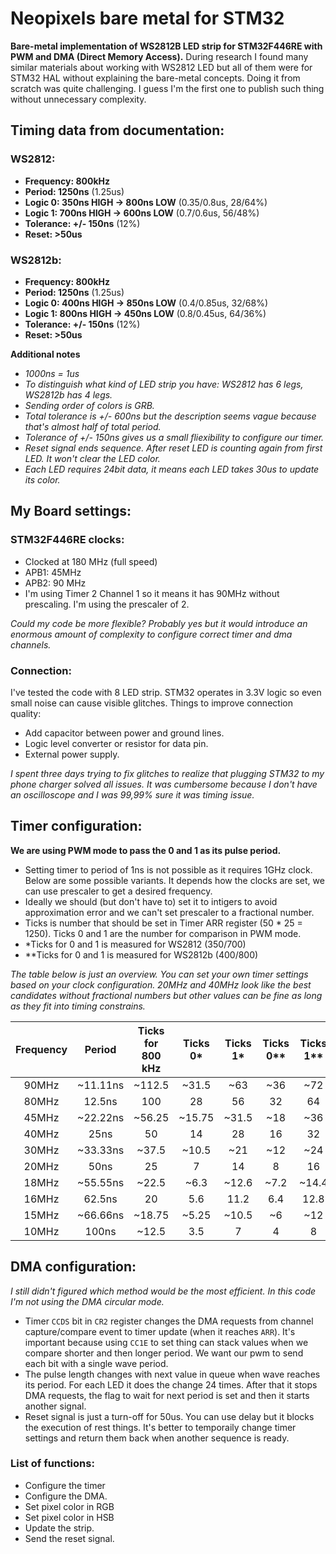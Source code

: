 # Neopixels bare metal for STM32
**Bare-metal implementation of WS2812B LED strip for STM32F446RE with PWM and DMA (Direct Memory Access).** During research I found many similar materials about working with WS2812 LED but all of them were for STM32 HAL without explaining the bare-metal concepts. Doing it from scratch was quite challenging. I guess I'm the first one to publish such thing without unnecessary complexity.

## Timing data from documentation:
### WS2812:
- **Frequency: 800kHz**
- **Period: 1250ns** (1.25us)
- **Logic 0: 350ns HIGH -> 800ns LOW** (0.35/0.8us, 28/64%)
- **Logic 1: 700ns HIGH -> 600ns LOW** (0.7/0.6us, 56/48%)
- **Tolerance: +/- 150ns** (12%)
- **Reset: >50us**

### WS2812b:
- **Frequency: 800kHz**
- **Period: 1250ns** (1.25us)
- **Logic 0: 400ns HIGH -> 850ns LOW** (0.4/0.85us, 32/68%)
- **Logic 1: 800ns HIGH -> 450ns LOW** (0.8/0.45us, 64/36%)
- **Tolerance: +/- 150ns** (12%)
- **Reset: >50us**

**Additional notes**
- *1000ns = 1us*
- *To distinguish what kind of LED strip you have: WS2812 has 6 legs, WS2812b has 4 legs.*
- *Sending order of colors is GRB.*
- *Total tolerance is +/- 600ns but the description seems vague because that's almost half of total period.*
- *Tolerance of +/- 150ns gives us a small fliexibility to configure our timer.*
- *Reset signal ends sequence. After reset LED is counting again from first LED. It won't clear the LED color.*
- *Each LED requires 24bit data, it means each LED takes 30us to update its color.*

## My Board settings:
### STM32F446RE clocks:
- Clocked at 180 MHz (full speed)
- APB1: 45MHz
- APB2: 90 MHz
- I'm using Timer 2 Channel 1 so it means it has 90MHz without prescaling. I'm using the prescaler of 2.

*Could my code be more flexible? Probably yes but it would introduce an enormous amount of complexity to configure correct timer and dma channels.*

### Connection:
I've tested the code with 8 LED strip. STM32 operates in 3.3V logic so even small noise can cause visible glitches. Things to improve connection quality:
- Add capacitor between power and ground lines.
- Logic level converter or resistor for data pin. 
- External power supply.

*I spent three days trying to fix glitches to realize that plugging STM32 to my phone charger solved all issues. It was cumbersome because I don't have an oscilloscope and I was 99,99% sure it was timing issue.*

## Timer configuration:
**We are using PWM mode to pass the 0 and 1 as its pulse period.**
- Setting timer to period of 1ns is not possible as it requires 1GHz clock. Below are some possible variants. It depends how the clocks are set, we can use prescaler to get a desired frequency. 
- Ideally we should (but don't have to) set it to intigers to avoid approximation error and we can't set prescaler to a fractional number.
- Ticks is number that should be set in Timer ARR register (50 * 25 = 1250). Ticks 0 and 1 are the number for comparison in PWM mode.
- *Ticks for 0 and 1 is measured for WS2812 (350/700)
- **Ticks for 0 and 1 is measured for WS2812b (400/800)

*The table below is just an overview. You can set your own timer settings based on your clock configuration. 20MHz and 40MHz look like the best candidates without fractional numbers but other values can be fine as long as they fit into timing constrains.*

| Frequency | Period    | Ticks for 800 kHz | Ticks 0* | Ticks 1* | Ticks 0** | Ticks 1** | Prescaler: 90MHz          | 80MHz |
|:---------:|:---------:|:-----------------:|:--------:|:--------:|:--------:|:----------:|:-------------------------:|:-----:|
| 90MHz     | ~11.11ns  | ~112.5            | ~31.5    | ~63      | ~36      | ~72        | 1                         | -     |
| 80MHz     | 12.5ns    | 100               | 28       | 56       | 32       | 64         | -                         | 1     |
| 45MHz     | ~22.22ns  | ~56.25            | ~15.75   | ~31.5    | ~18      | ~36        | 2                         | -     |
| 40MHz     | 25ns      | 50                | 14       | 28       | 16       | 32         | -                         | 2     |
| 30MHz     | ~33.33ns  | ~37.5             | ~10.5    | ~21      | ~12      | ~24        | 3                         | -     |
| 20MHz     | 50ns      | 25                | 7        | 14       | 8        | 16         | -                         | 4     |
| 18MHz     | ~55.55ns  | ~22.5             | ~6.3     | ~12.6    | ~7.2     | ~14.4      | 5                         | -     |
| 16MHz     | 62.5ns    | 20                | 5.6      | 11.2     | 6.4      | 12.8       | -                         | 5     |
| 15MHz     | ~66.66ns  | ~18.75            | ~5.25    | ~10.5    | ~6       | ~12        | 6                         | -     |
| 10MHz     | 100ns     | ~12.5             | 3.5      | 7        | 4        | 8          | 9                         | 8     |

## DMA configuration:
*I still didn't figured which method would be the most efficient. In this code I'm not using the DMA circular mode.*
- Timer `CCDS` bit in `CR2` register changes the DMA requests from channel capture/compare event to timer update (when it reaches `ARR`). It's important because using `CC1E` to set thing can stack values when we compare shorter and then longer period. We want our pwm to send each bit with a single wave period.
- The pulse length changes with next value in queue when wave reaches its period. For each LED it does the change 24 times. After that it stops DMA requests, the flag to wait for next period is set and then it starts another signal.
- Reset signal is just a turn-off for 50us. You can use delay but it blocks the execution of rest things. It's better to temporaily change timer settings and return them back when another sequence is ready.

### List of functions:
- Configure the timer
- Configure the DMA.
- Set pixel color in RGB
- Set pixel color in HSB
- Update the strip.
- Send the reset signal.
